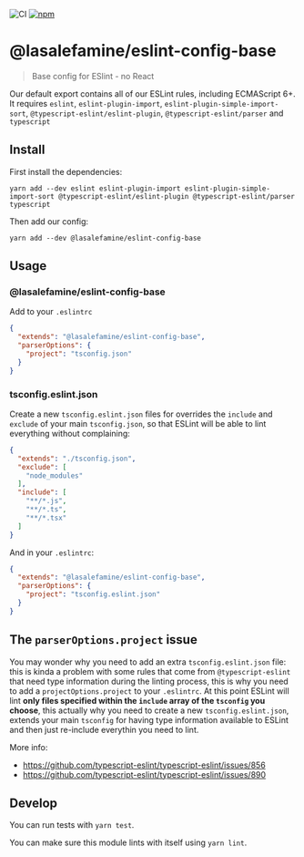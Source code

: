 ![CI](https://github.com/LasaleFamine/eslintc/workflows/CI/badge.svg)
[![npm](https://img.shields.io/npm/v/@lasalefamine/eslint-config-base.svg?style=flat)](https://www.npmjs.com/package/@lasalefamine/eslint-config-base)

# @lasalefamine/eslint-config-base

> Base config for ESlint - no React

Our default export contains all of our ESLint rules, including ECMAScript 6+. It requires `eslint`, `eslint-plugin-import`, `eslint-plugin-simple-import-sort`, `@typescript-eslint/eslint-plugin`, `@typescript-eslint/parser` and `typescript`

## Install

First install the dependencies:

```
yarn add --dev eslint eslint-plugin-import eslint-plugin-simple-import-sort @typescript-eslint/eslint-plugin @typescript-eslint/parser typescript
```

Then add our config:

```
yarn add --dev @lasalefamine/eslint-config-base
```

## Usage

### @lasalefamine/eslint-config-base

Add to your `.eslintrc`
```json
{
  "extends": "@lasalefamine/eslint-config-base",
  "parserOptions": {
    "project": "tsconfig.json"
  }
}
```

### tsconfig.eslint.json

Create a new `tsconfig.eslint.json` files for overrides the `include` and `exclude` of your main `tsconfig.json`, so that ESLint will be able to lint everything without complaining:
```json
{
  "extends": "./tsconfig.json",
  "exclude": [
    "node_modules"
  ],
  "include": [
    "**/*.js",
    "**/*.ts",
    "**/*.tsx"
  ]
}
```

And in your `.eslintrc`:

```json
{
  "extends": "@lasalefamine/eslint-config-base",
  "parserOptions": {
    "project": "tsconfig.eslint.json"
  }
}
```

## The `parserOptions.project` issue

You may wonder why you need to add an extra `tsconfig.eslint.json` file: this is kinda a problem with some rules that come from `@typescript-eslint` that need type information during the linting process, this is why you need to add a `projectOptions.project` to your `.eslintrc`. At this point ESLint will lint **only files specified within the `include` array of the `tsconfig` you choose**, this actually why you need to create a new `tsconfig.eslint.json`, extends your main `tsconfig` for having type information available to ESLint and then just re-include everythin you need to lint.

More info:
- https://github.com/typescript-eslint/typescript-eslint/issues/856
- https://github.com/typescript-eslint/typescript-eslint/issues/890


## Develop

You can run tests with `yarn test`.

You can make sure this module lints with itself using `yarn lint`.
